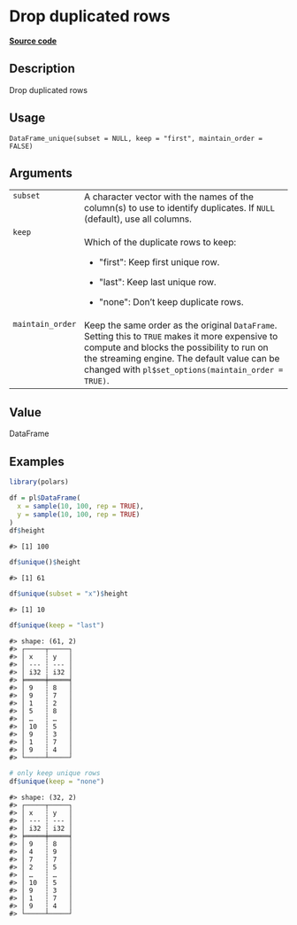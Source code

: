 
# Drop duplicated rows

[**Source code**](https://github.com/pola-rs/r-polars/tree/main/R/dataframe__frame.R#L409)

## Description

Drop duplicated rows

## Usage

<pre><code class='language-R'>DataFrame_unique(subset = NULL, keep = "first", maintain_order = FALSE)
</code></pre>

## Arguments

<table>
<tr>
<td style="white-space: nowrap; font-family: monospace; vertical-align: top">
<code id="DataFrame_unique_:_subset">subset</code>
</td>
<td>
A character vector with the names of the column(s) to use to identify
duplicates. If <code>NULL</code> (default), use all columns.
</td>
</tr>
<tr>
<td style="white-space: nowrap; font-family: monospace; vertical-align: top">
<code id="DataFrame_unique_:_keep">keep</code>
</td>
<td>

Which of the duplicate rows to keep:

<ul>
<li>

"first": Keep first unique row.

</li>
<li>

"last": Keep last unique row.

</li>
<li>

"none": Don’t keep duplicate rows.

</li>
</ul>
</td>
</tr>
<tr>
<td style="white-space: nowrap; font-family: monospace; vertical-align: top">
<code id="DataFrame_unique_:_maintain_order">maintain_order</code>
</td>
<td>
Keep the same order as the original <code>DataFrame</code>. Setting this
to <code>TRUE</code> makes it more expensive to compute and blocks the
possibility to run on the streaming engine. The default value can be
changed with <code>pl$set_options(maintain_order = TRUE)</code>.
</td>
</tr>
</table>

## Value

DataFrame

## Examples

``` r
library(polars)

df = pl$DataFrame(
  x = sample(10, 100, rep = TRUE),
  y = sample(10, 100, rep = TRUE)
)
df$height
```

    #> [1] 100

``` r
df$unique()$height
```

    #> [1] 61

``` r
df$unique(subset = "x")$height
```

    #> [1] 10

``` r
df$unique(keep = "last")
```

    #> shape: (61, 2)
    #> ┌─────┬─────┐
    #> │ x   ┆ y   │
    #> │ --- ┆ --- │
    #> │ i32 ┆ i32 │
    #> ╞═════╪═════╡
    #> │ 9   ┆ 8   │
    #> │ 9   ┆ 7   │
    #> │ 1   ┆ 2   │
    #> │ 5   ┆ 8   │
    #> │ …   ┆ …   │
    #> │ 10  ┆ 5   │
    #> │ 9   ┆ 3   │
    #> │ 1   ┆ 7   │
    #> │ 9   ┆ 4   │
    #> └─────┴─────┘

``` r
# only keep unique rows
df$unique(keep = "none")
```

    #> shape: (32, 2)
    #> ┌─────┬─────┐
    #> │ x   ┆ y   │
    #> │ --- ┆ --- │
    #> │ i32 ┆ i32 │
    #> ╞═════╪═════╡
    #> │ 9   ┆ 8   │
    #> │ 4   ┆ 9   │
    #> │ 7   ┆ 7   │
    #> │ 2   ┆ 5   │
    #> │ …   ┆ …   │
    #> │ 10  ┆ 5   │
    #> │ 9   ┆ 3   │
    #> │ 1   ┆ 7   │
    #> │ 9   ┆ 4   │
    #> └─────┴─────┘
